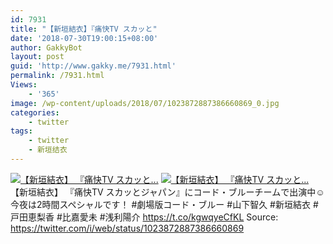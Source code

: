 ```yaml
---
id: 7931
title: "【新垣結衣】『痛快TV スカッと"
date: '2018-07-30T19:00:15+08:00'
author: GakkyBot
layout: post
guid: 'http://www.gakky.me/7931.html'
permalink: /7931.html
Views:
    - '365'
image: /wp-content/uploads/2018/07/1023872887386660869_0.jpg
categories:
    - twitter
tags:
    - twitter
    - 新垣结衣
---
```


[![【新垣結衣】
『痛快TV スカッと...](http://www.yui-aragaki.org/wp-content/uploads/2018/07/1023872887386660869_0.jpg)](http://www.yui-aragaki.org/wp-content/uploads/2018/07/1023872887386660869_0.jpg)
[![【新垣結衣】
『痛快TV スカッと...](http://www.yui-aragaki.org/wp-content/uploads/2018/07/1023872887386660869_1.jpg)](http://www.yui-aragaki.org/wp-content/uploads/2018/07/1023872887386660869_1.jpg)
【新垣結衣】
『痛快TV スカッとジャパン』にコード・ブルーチームで出演中☺️
今夜は2時間スペシャルです！
\#劇場版コード・ブルー #山下智久 #新垣結衣 #戸田恵梨香 #比嘉愛未 #浅利陽介 https://t.co/kgwqyeCfKL
Source: <https://twitter.com/i/web/status/1023872887386660869>
